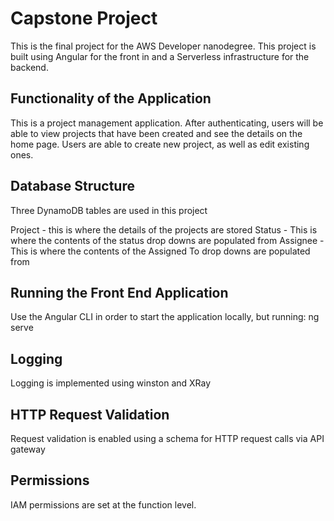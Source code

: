 # Capstone Project

This is the final project for the AWS Developer nanodegree. This project is built using Angular for the front in and a Serverless infrastructure for the backend.

## Functionality of the Application

This is a project management application. After authenticating, users will be able to view projects that have been created and see the details on the home page. Users are able to create new project, as well as edit existing ones. 

## Database Structure

Three DynamoDB tables are used in this project

Project - this is where the details of the projects are stored
Status - This is where the contents of the status drop downs are populated from
Assignee - This is where the contents of the Assigned To drop downs are populated from

## Running the Front End Application

Use the Angular CLI in order to start the application locally, but running: ng serve

## Logging

Logging is implemented using winston and XRay

## HTTP Request Validation

Request validation is enabled using a schema for HTTP request calls via API gateway

## Permissions

IAM permissions are set at the function level. 